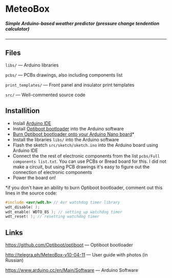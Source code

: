 # MeteoBox
##### Simple Arduino-based weather predictor (pressure change tendention calculator)
------
## Files
`libs/` — Arduino libraries

`pcbs/` — PCBs drawings, also including components list

`print_templates/` — Front panel and insulator print templates

`src/` — Well-commented source code 
## Installition
- Inslall [Arduino IDE](https://www.arduino.cc/en/Main/Software)
- Install [Optiboot bootloader](https://github.com/Optiboot/optiboot#to-install-into-the-arduino-software) into the Arduino software 
- [Burn Optiboot bootloader onto your Arduino Nano board](https://github.com/Optiboot/optiboot#to-burn-optiboot-onto-an-arduino-board)*
- Install the libraries `libs/` into the Arduino software 
- Flash the sketch `src/sketch/sketch.ino` into the Arduino board using Arduino IDE
- Connect the the rest of electronic components from the list `pcbs/Full components list.txt`. You can use PCBs or Bread board for this. I did not make a circuit, but using PCB drawings it's easy to figure out the connection of electronic components
- Power the board on!

*if you don't have an ability to burn Optiboot bootloader, comment out this lines in the source code:
```c
#include <avr/wdt.h> // Avr watchdog timer library 
wdt_disable( );
wdt_enable( WDTO_8S ); // setting up watchdog timer 
wdt_reset( ); // resetting watchdog timer
```

## Links
https://github.com/Optiboot/optiboot — Optiboot bootloader

http://telegra.ph/MeteoBox-v10-04-11 — User guide with photos (in Russian)

https://www.arduino.cc/en/Main/Software — Arduino Software
